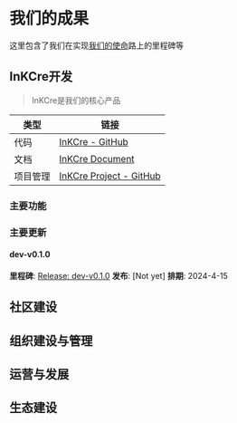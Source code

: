 # 我们的成果  

这里包含了我们在实现[我们的使命](./about/mission.md)路上的里程碑等

## InKCre开发

> InKCre是我们的核心产品

|类型|链接|
|---|---|
|代码|[InKCre - GitHub](https://github.com/InKCre/InKCre)|
|文档|[InKCre Document](https://docs.inkcre.inkcre-thing.hadream.ltd)|
|项目管理|[InKCre Project - GitHub](https://github.com/InKCre/InKCre/projects)|

### 主要功能

### 主要更新

#### dev-v0.1.0

**里程碑**: [Release: dev-v0.1.0](https://github.com/InKCre/InKCre/milestone/4)
**发布**: [Not yet]
**排期**: 2024-4-15

## 社区建设

## 组织建设与管理

## 运营与发展

## 生态建设
